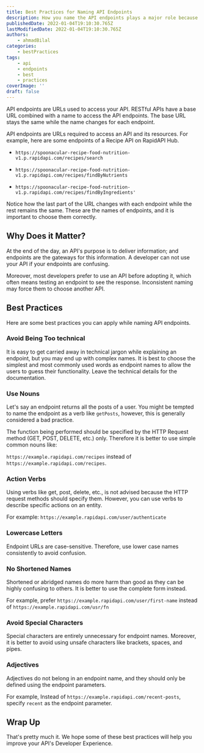 ```yaml
---
title: Best Practices for Naming API Endpoints
description: How you name the API endpoints plays a major role because developers interact with your APIs through these endpoints.
publishedDate: 2022-01-04T19:10:30.765Z
lastModifiedDate: 2022-01-04T19:10:30.765Z
authors:
    - ahmadBilal
categories:
    - bestPractices
tags:
    - api
    - endpoints
    - best
    - practices
coverImage: ''
draft: false
---
```


<Lead>

API endpoints are URLs used to access your API. RESTful APIs have a base URL combined with a name to access the API endpoints. The base URL stays the same while the name changes for each endpoint.

</Lead>

API endpoints are URLs required to access an API and its resources. For example, here are some endpoints of a Recipe API on RapidAPI Hub.

-   `https://spoonacular-recipe-food-nutrition-v1.p.rapidapi.com/recipes/search`

-   `https://spoonacular-recipe-food-nutrition-v1.p.rapidapi.com/recipes/findByNutrients`

-   `https://spoonacular-recipe-food-nutrition-v1.p.rapidapi.com/recipes/findByIngredients'`

Notice how the last part of the URL changes with each endpoint while the rest remains the same. These are the names of endpoints, and it is important to choose them correctly.

## Why Does it Matter?

At the end of the day, an API's purpose is to deliver information; and endpoints are the gateways for this information. A developer can not use your API if your endpoints are confusing.

Moreover, most developers prefer to use an API before adopting it, which often means testing an endpoint to see the response. Inconsistent naming may force them to choose another API.

## Best Practices

Here are some best practices you can apply while naming API endpoints.

### Avoid Being Too technical

It is easy to get carried away in technical jargon while explaining an endpoint, but you may end up with complex names. It is best to choose the simplest and most commonly used words as endpoint names to allow the users to guess their functionality. Leave the technical details for the documentation.

### Use Nouns

Let's say an endpoint returns all the posts of a user. You might be tempted to name the endpoint as a verb like `getPosts`, however, this is generally considered a bad practice.

The function being performed should be specified by the HTTP Request method (GET, POST, DELETE, etc.) only. Therefore it is better to use simple common nouns like:

`https://example.rapidapi.com/recipes` instead of `https://example.rapidapi.com/recipes`.

### Action Verbs

Using verbs like get, post, delete, etc., is not advised because the HTTP request methods should specify them. However, you can use verbs to describe specific actions on an entity.

For example: `https://example.rapidapi.com/user/authenticate`

### Lowercase Letters

Endpoint URLs are case-sensitive. Therefore, use lower case names consistently to avoid confusion.

### No Shortened Names

Shortened or abridged names do more harm than good as they can be highly confusing to others. It is better to use the complete form instead.

For example, prefer `https://example.rapidapi.com/user/first-name` instead of `https://example.rapidapi.com/usr/fn`

### Avoid Special Characters

Special characters are entirely unnecessary for endpoint names. Moreover, it is better to avoid using unsafe characters like brackets, spaces, and pipes.

### Adjectives

Adjectives do not belong in an endpoint name, and they should only be defined using the endpoint parameters.

For example, Instead of `https://example.rapidapi.com/recent-posts`, specify `recent` as the endpoint parameter.

## Wrap Up

That's pretty much it. We hope some of these best practices will help you improve your API's Developer Experience.
